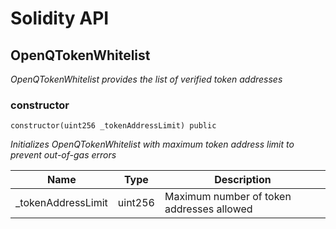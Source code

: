# Solidity API

## OpenQTokenWhitelist

_OpenQTokenWhitelist provides the list of verified token addresses_

### constructor

```solidity
constructor(uint256 _tokenAddressLimit) public
```

_Initializes OpenQTokenWhitelist with maximum token address limit to prevent out-of-gas errors_

| Name | Type | Description |
| ---- | ---- | ----------- |
| _tokenAddressLimit | uint256 | Maximum number of token addresses allowed |

